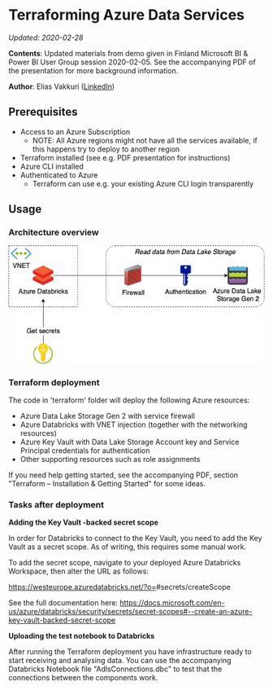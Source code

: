 # Terraforming Azure Data Services
_Updated: 2020-02-28_

**Contents**: Updated materials from demo given in Finland Microsoft BI & Power BI User Group session 2020-02-05. See the accompanying PDF of the presentation for more background information.

**Author**: Elias Vakkuri ([LinkedIn](www.linkedin.com/in/elias-vakkuri))

## Prerequisites
* Access to an Azure Subscription
  * NOTE: All Azure regions might not have all the services available, if this happens try to deploy to another region
* Terraform installed (see e.g. PDF presentation for instructions)
* Azure CLI installed
* Authenticated to Azure
  * Terraform can use e.g. your existing Azure CLI login transparently

## Usage

### Architecture overview
![Deployed Azure Services](./media/TerraformingAzureDataServices.png)

### Terraform deployment
The code in 'terraform' folder will deploy the following Azure resources:
* Azure Data Lake Storage Gen 2 with service firewall
* Azure Databricks with VNET injection (together with the networking resources)
* Azure Key Vault with Data Lake Storage Account key and Service Principal credentials for authentication
* Other supporting resources such as role assignments

If you need help getting started, see the accompanying PDF, section "Terraform – Installation & Getting Started" for some ideas.

### Tasks after deployment

**Adding the Key Vault -backed secret scope** 

In order for Databricks to connect to the Key Vault, you need to add the Key Vault as a secret scope. As of writing, this requires some manual work.

To add the secret scope, navigate to your deployed Azure Databricks Workspace, then alter the URL as follows:

https://westeurope.azuredatabricks.net/?o=<Your workspace id>#secrets/createScope

See the full documentation here: https://docs.microsoft.com/en-us/azure/databricks/security/secrets/secret-scopes#--create-an-azure-key-vault-backed-secret-scope

**Uploading the test notebook to Databricks**

After running the Terraform deployment you have infrastructure ready to start receiving and analysing data. You can use the accompanying Databricks Notebook file "AdlsConnections.dbc" to test that the connections between the components work.
